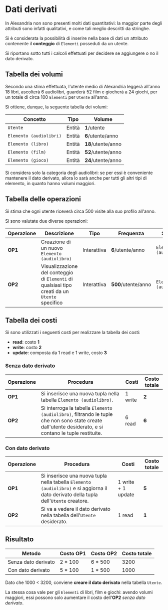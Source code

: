 # Dati derivati

In Alexandria non sono presenti molti dati quantitativi: la maggior parte degli attributi sono infatti qualitativi, e come tali meglio descritti da stringhe.

Si è considerata la possibilità di inserire nella base di dati un attributo contenente il **conteggio** di `Elementi` posseduti da un utente.
 
<!--TODO: creare una nuova immagine-->
 
Si riportano sotto tutti i calcoli effettuati per decidere se aggiungere o no il dato derivato.
 
## Tabella dei volumi

Secondo una stima effettuata, l'utente medio di Alexandria leggerà all'anno 18 libri, ascolterà 6 audiolibri, guarderà 52 film e giocherà a 24 giochi, per un totale di circa 100 `Elementi` per `Utente` all'anno.

Si ottiene, dunque, la seguente tabella dei volumi:

| Concetto | Tipo | Volume |
|----------|------|--------|
| `Utente` | Entità | **1**/utente |
| `Elemento (audiolibri)` | Entità | **6**/utente/anno |
| `Elemento (libro)` | Entità | **18**/utente/anno |
| `Elemento (film)` | Entità | **52**/utente/anno |
| `Elemento (gioco)` | Entità | **24**/utente/anno |

Si considera solo la categoria degli audiolibri: se per essi è conveniente mantenere il dato derivato, allora lo sarà anche per tutti gli altri tipi di elemento, in quanto hanno volumi maggiori.

## Tabella delle operazioni

Si stima che ogni utente riceverà circa 500 visite alla suo profilo all'anno.

Si sono valutate due diverse operazioni:

| Operazione | Descrizione | Tipo | Frequenza | Schema |
|------------|-------------|------|-----------|--------|
| __OP1__ | Creazione di un nuovo `Elemento (audiolibro)` | Interattiva | **6**/utente/anno | `Elemento (audiolibro)` |
| __OP2__ | Visualizzazione del conteggio di `Elementi` di qualsiasi tipo creati da un `Utente` specifico | Interattiva | **500**/utente/anno | `Elemento (audiolibro)` |

## Tabella dei costi

Si sono utilizzati i seguenti costi per realizzare la tabella dei costi:
- **read**: costo **1**
- **write**: costo **2**
- **update**: composta da 1 read e 1 write, costo **3**

### Senza dato derivato

| Operazione | Procedura | Costi | Costo totale |
|------------|-----------|-------|--------------|
| __OP1__ | Si inserisce una nuova tupla nella tabella `Elemento (audiolibro)`. | 1 write | **2** |
| __OP2__ | Si interroga la tabella `Elemento (audiolibro)`, filtrando le tuple che non sono state create dall'utente desiderato, e si contano le tuple restituite. | 6 read | **6** |

### Con dato derivato

| Operazione | Procedura | Costi | Costo totale |
|------------|-----------|-------|--------------|
| __OP1__ | Si inserisce una nuova tupla nella tabella `Elemento (audiolibro)` e si aggiorna il dato derivato della tupla dell'`Utente` creatore. | 1 write + 1 update | **5** |
| __OP2__ | Si va a vedere il dato derivato nella tabella dell'`Utente` desiderato. | 1 read | **1** |

## Risultato

| Metodo | Costo __OP1__ | Costo __OP2__ | Costo totale |
|--------|---------------|---------------|--------------|
| Senza dato derivato | 2 * 100 | 6 * 500 | 3200 |
| Con dato derivato | 5 * 100 | 1 * 500 | 1000 |

Dato che 1000 < 3200, conviene **creare il dato derivato** nella tabella `Utente`.

La stessa cosa vale per gli `Elementi` di libri, film e giochi: avendo volumi maggiori, essi possono solo aumentare il costo dell'__OP2__ _senza dato derivato_.
